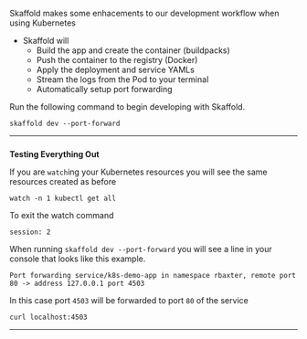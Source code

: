 
Skaffold makes some enhacements to our development workflow when using Kubernetes
* Skaffold will
    *   Build the app and create the container (buildpacks)
    *   Push the container to the registry (Docker)
    *   Apply the deployment and service YAMLs
    *   Stream the logs from the Pod to your terminal
    *   Automatically setup port forwarding

Run the following command to begin developing with Skaffold.
```execute-1
skaffold dev --port-forward
```

---

### 
**Testing Everything Out**

If you are `watch`ing your Kubernetes resources you will see the same resources created as before
```execute-2
watch -n 1 kubectl get all
```

To exit the watch command
```terminal:interrupt
session: 2
```

When running `skaffold dev --port-forward` you will see a line in your console that looks like this example.

```
Port forwarding service/k8s-demo-app in namespace rbaxter, remote port 80 -> address 127.0.0.1 port 4503

```

In this case port `4503` will be forwarded to port `80` of the service

```execute-2
curl localhost:4503
```

---
